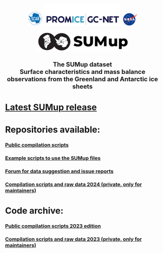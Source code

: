 <p align="center">
<a href="https://www.scar.org/scar-news/antclimnow-news/antclimnow-grants-2021/"><img src="https://github.com/SUMup-database/.github/blob/main/profile/doc/misc/SCAR_logo_2018_white_background.png" alt="drawing" width="50"/></a>
<a href="https://www.promice.dk/"><img src="https://github.com/SUMup-database/.github/blob/main/profile/doc/misc/Promice_GC-Net_colour.jpg" alt="drawing" width=250"/></a>
<a href="https://ntrs.nasa.gov/citations/20180007574"><img src="https://github.com/SUMup-database/.github/blob/main/profile/doc/misc/nasa-logo-web-rgb.png" alt="drawing" width="50"/></a>
</p>
<p align="center">
<a href="https://github.com/SUMup-database"><img src="https://github.com/SUMup-database/.github/blob/main/profile/doc/misc/logo.png" alt="drawing" width=300"/></a>
</p>


<h1 style="font-size:20px">
<p align="center">
<strong>
The SUMup dataset
<br />
Surface characteristics and mass balance observations from the Greenland and Antarctic ice sheets</p>
</strong>
</h1> 

# [Latest SUMup release](https://doi.org/10.18739/A2M61BR5M)

# Repositories available:
### [Public compilation scripts](https://github.com/SUMup-database/SUMup-2024-compilation-scripts)
### [Example scripts to use the SUMup files](https://github.com/SUMup-database/SUMup-example-scripts)
### [Forum for data suggestion and issue reports](https://github.com/SUMup-database/SUMup-data-suggestion/issues)
### [Compilation scripts and raw data 2024 (private, only for maintainers)](https://github.com/SUMup-database/SUMup-2024)

# Code archive:
### [Public compilation scripts 2023 edition](https://github.com/SUMup-database/SUMup-2023-compilation-scripts)
### [Compilation scripts and raw data 2023 (private, only for maintainers)](https://github.com/SUMup-database/SUMup-2023)



